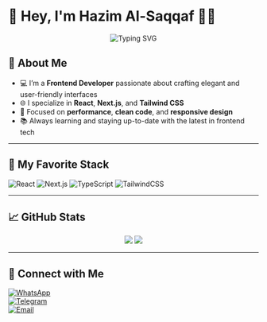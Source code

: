 # 👋 Hey, I'm Hazim Al-Saqqaf 👨‍💻

<div align="center">
  <img src="https://readme-typing-svg.herokuapp.com?font=Fira+Code&pause=1000&width=435&lines=Hazim+Al-saqqaf;Web+Developer+;" alt="Typing SVG" />
</div>

## 🚀 About Me

- 💻 I’m a **Frontend Developer** passionate about crafting elegant and user-friendly interfaces  
- 🌐 I specialize in **React**, **Next.js**, and **Tailwind CSS**
- 🎯 Focused on **performance**, **clean code**, and **responsive design**
- 📚 Always learning and staying up-to-date with the latest in frontend tech

---

## 🧠 My Favorite Stack

![React](https://img.shields.io/badge/-React-61DAFB?style=for-the-badge&logo=react&logoColor=black)
![Next.js](https://img.shields.io/badge/-Next.js-000000?style=for-the-badge&logo=nextdotjs)
![TypeScript](https://img.shields.io/badge/-TypeScript-3178C6?style=for-the-badge&logo=typescript)
![TailwindCSS](https://img.shields.io/badge/-Tailwind-06B6D4?style=for-the-badge&logo=tailwindcss)

---

## 📈 GitHub Stats

<div align="center">
  <img src="https://github-readme-stats.vercel.app/api?username=HazimAdel101&show_icons=true&theme=react&hide=contribs&count_private=true" />
  <img src="https://github-readme-streak-stats.herokuapp.com/?user=HazimAdel101&theme=react" />
</div>

---

## 🤝 Connect with Me

[![WhatsApp](https://img.shields.io/badge/-WhatsApp-25D366?style=flat&logo=whatsapp&logoColor=white)](https://wa.me/967780065525)  
[![Telegram](https://img.shields.io/badge/-Telegram-0088cc?style=flat&logo=telegram&logoColor=white)](https://t.me/hazim_alsaqqaf)  
[![Email](https://img.shields.io/badge/-Email-D14836?style=flat&logo=gmail&logoColor=white)](mailto:eng.alsaqqaf.hazim@gmail.com)

